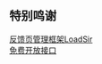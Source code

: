 特别鸣谢</br>
-------
[反馈页管理框架LoadSir](https://github.com/KingJA/LoadSir)</br>
[免费开放接口](https://www.jianshu.com/p/e6f072839282)
